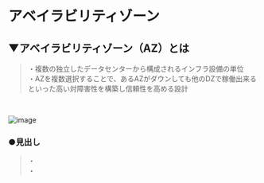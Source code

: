# アベイラビリティゾーン

## ▼アベイラビリティゾーン（AZ）とは
>・複数の独立したデータセンターから構成されるインフラ設備の単位<br>
>・AZを複数選択することで、あるAZがダウンしても他のDZで稼働出来るといった高い対障害性を構築し信頼性を高める設計<br>
<br>

![image](https://github.com/user-attachments/assets/39c52607-df43-48ea-b4aa-26ff7375a403)


### ●見出し
>・<br>
>・<br>
<br>
